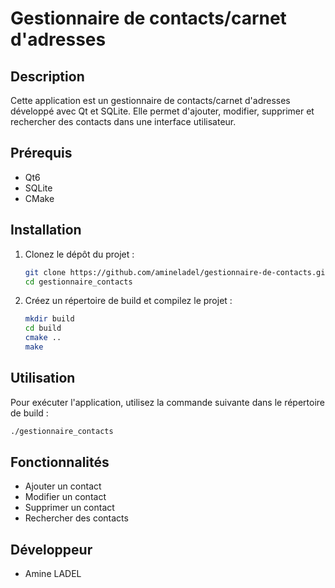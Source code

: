 # Gestionnaire de contacts/carnet d'adresses

## Description

Cette application est un gestionnaire de contacts/carnet d'adresses développé avec Qt et SQLite. Elle permet d'ajouter, modifier, supprimer et rechercher des contacts dans une interface utilisateur.

## Prérequis

- Qt6
- SQLite
- CMake

## Installation

1. Clonez le dépôt du projet :
   ```bash
   git clone https://github.com/amineladel/gestionnaire-de-contacts.git
   cd gestionnaire_contacts
   ```

2. Créez un répertoire de build et compilez le projet :
   ```bash
   mkdir build
   cd build
   cmake ..
   make
   ```

## Utilisation

Pour exécuter l'application, utilisez la commande suivante dans le répertoire de build :
```bash
./gestionnaire_contacts
```

## Fonctionnalités

- Ajouter un contact
- Modifier un contact
- Supprimer un contact
- Rechercher des contacts

## Développeur

- Amine LADEL

